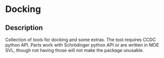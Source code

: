 # Docking

## Description
Collection of tools for docking and some extras.
The tool requires CCDC python API. Parts work with Schrödinger python API or are written in MOE SVL, though not having those will not make the package unusable.
